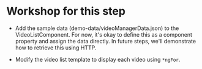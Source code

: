 # Workshop for this step

* Add the sample data (demo-data/videoManagerData.json) to the
  VideoListComponent. For now, it's okay to define this as a component
  property and assign the data directly. In future steps, we'll
  demonstrate how to retrieve this using HTTP.

* Modify the video list template to display each video using `*ngFor`.
